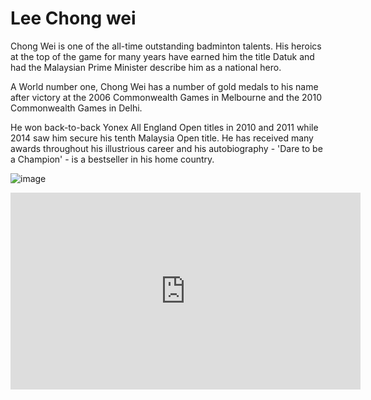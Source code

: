 # Lee Chong wei

Chong Wei is one of the all-time outstanding badminton talents. His heroics at the top of the game for many years have earned him the title Datuk and had the Malaysian Prime Minister describe him as a national hero.

A World number one, Chong Wei has a number of gold medals to his name after victory at the 2006 Commonwealth Games in Melbourne and the 2010 Commonwealth Games in Delhi.

He won back-to-back Yonex All England Open titles in 2010 and 2011 while 2014 saw him secure his tenth Malaysia Open title. He has received many awards throughout his illustrious career and his autobiography - 'Dare to be a Champion' - is a bestseller in his home country.



![image](https://github.com/PrinceAureus/PrinceAureus.github.io/assets/153151417/ca8cdf5f-1ddb-434c-b98d-05f3d874ed8b)


<iframe width="560" height="315" src="https://www.youtube.com/embed/DDG8RvCUwVc?si=MgFvL-1Cs_8sHAQu" title="YouTube video player" frameborder="0" allow="accelerometer; autoplay; clipboard-write; encrypted-media; gyroscope; picture-in-picture; web-share" allowfullscreen></iframe>

